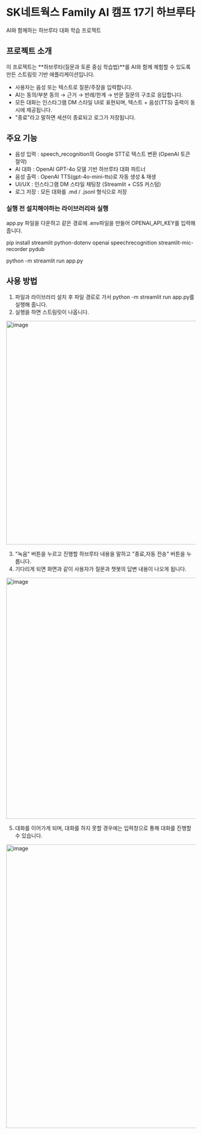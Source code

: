 # SK네트웍스 Family AI 캠프 17기 하브루타

AI와 함께하는 하브루타 대화 학습 프로젝트

## 프로젝트 소개

이 프로젝트는 **하브루타(질문과 토론 중심 학습법)**를 AI와 함께 체험할 수 있도록 만든 스트림릿 기반 애플리케이션입니다.

- 사용자는 음성 또는 텍스트로 질문/주장을 입력합니다.
- AI는 동의/부분 동의 → 근거 → 반례/한계 → 반문 질문의 구조로 응답합니다.
- 모든 대화는 인스타그램 DM 스타일 UI로 표현되며, 텍스트 + 음성(TTS) 출력이 동시에 제공됩니다.
- "종료"라고 말하면 세션이 종료되고 로그가 저장됩니다.

## 주요 기능

- 음성 입력 : speech_recognition의 Google STT로 텍스트 변환 (OpenAI 토큰 절약)
- AI 대화 : OpenAI GPT-4o 모델 기반 하브루타 대화 파트너
- 음성 출력 : OpenAI TTS(gpt-4o-mini-tts)로 자동 생성 & 재생
- UI/UX : 인스타그램 DM 스타일 채팅창 (Streamlit + CSS 커스텀)
- 로그 저장 : 모든 대화를 .md / .jsonl 형식으로 저장

### 실행 전 설치해야하는 라이브러리와 실행

app.py 파일을 다운하고 같은 경로에 .env파일을 만들어 OPENAI_API_KEY를 입력해줍니다.

pip install streamlit python-dotenv openai speechrecognition streamlit-mic-recorder pydub

python -m streamlit run app.py

## 사용 방법

1. 파일과 라이브러리 설치 후 파일 경로로 가서 python -m streamlit run app.py를 실행해 줍니다.
2. 실행을 하면 스트림릿이 나옵니다.
<img width="742" height="593" alt="image" src="https://github.com/user-attachments/assets/ce74cc32-bc1b-4396-8e7e-150313507e5d" />

3. "녹음" 버튼을 누르고 진행할 하브루타 내용을 말하고 "종료,자동 전송" 버튼을 누릅니다.
4. 기다리게 되면 화면과 같이 사용자가 질문과 챗봇의 답변 내용이 나오게 됩니다.
<img width="728" height="639" alt="image" src="https://github.com/user-attachments/assets/c50504ad-2f38-43d1-b841-776a63d42101" />

5. 대화를 이어가게 되며, 대화를 하지 못할 경우에는 입력창으로 통해 대화를 진행할 수 있습니다.
<img width="725" height="752" alt="image" src="https://github.com/user-attachments/assets/b3afa389-0127-4a87-979d-cd0560df1db2" />
